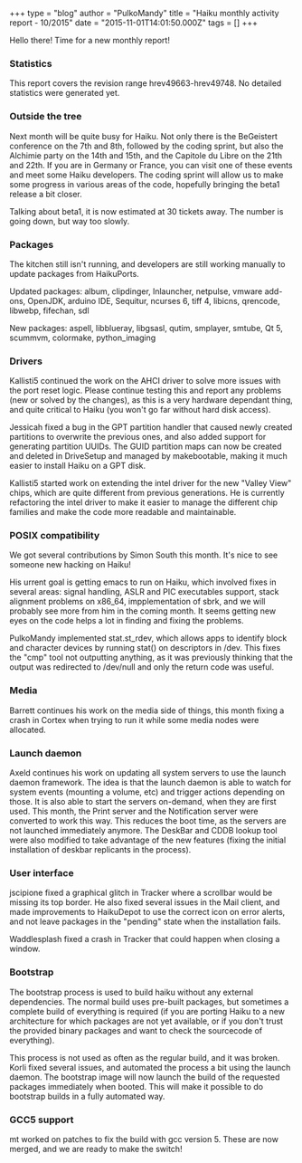+++
type = "blog"
author = "PulkoMandy"
title = "Haiku monthly activity report - 10/2015"
date = "2015-11-01T14:01:50.000Z"
tags = []
+++

<p>Hello there! Time for a new monthly report!</p>

<h3>Statistics</h3>
<p>This report covers the revision range hrev49663-hrev49748. No detailed statistics were generated yet.</p>

<!--more-->

<h3>Outside the tree</h3>
<p>Next month will be quite busy for Haiku. Not only there is the BeGeistert conference on the 7th and 8th,
followed by the coding sprint, but also the Alchimie party on the 14th and 15th, and the Capitole du Libre
on the 21th and 22th. If you are in Germany or France, you can visit one of these events and meet some Haiku developers.
The coding sprint will allow us to make some progress in various areas of the code, hopefully bringing the beta1 release a bit closer.</p>
<p>Talking about beta1, it is now estimated at 30 tickets away. The number is going down, but way too slowly.</p>

<h3>Packages</h3>
<p>The kitchen still isn't running, and developers are still working manually to update packages from HaikuPorts.</p>
<p>Updated packages: album, clipdinger, lnlauncher, netpulse, vmware add-ons, OpenJDK, arduino IDE, Sequitur, ncurses 6, tiff 4, libicns, qrencode, libwebp, fifechan, sdl</p>
<p>New packages: aspell, libblueray, libgsasl, qutim, smplayer, smtube, Qt 5, scummvm, colormake, python_imaging</p>

<h3>Drivers</h3>
<p>Kallisti5 continued the work on the AHCI driver to solve more issues with the port reset logic. Please continue testing this and report any problems (new or solved by the changes), as this is a very hardware dependant thing, and quite critical to Haiku (you won't go far without hard disk access).</p>
<p>Jessicah fixed a bug in the GPT partition handler that caused newly created partitions to overwrite the previous ones, and also added support for generating partition UUIDs. The GUID partition maps can now be created and deleted in DriveSetup and managed by makebootable, making it much easier to install Haiku on a GPT disk.</p>

<p>Kallisti5 started work on extending the intel driver for the new "Valley View" chips, which are quite different from previous generations. He is currently refactoring the intel driver to make it easier to manage the different chip families and make the code more readable and maintainable.</p>

<h3>POSIX compatibility</h3>
<p>We got several contributions by Simon South this month. It's nice to see someone new hacking on Haiku!</p>
<p>His urrent goal is getting emacs to run on Haiku, which involved fixes in several areas: signal handling, ASLR and PIC executables support, stack alignment problems on x86_64, impplementation of sbrk, and we will probably see more from him in the coming month. It seems getting new eyes on the code helps a lot in finding and fixing the problems.</p>

<p>PulkoMandy implemented stat.st_rdev, which allows apps to identify block and character devices by running stat() on descriptors in /dev. This fixes the "cmp" tool not outputting anything, as it was previously thinking that the output was redirected to /dev/null and only the return code was useful.</p>

<h3>Media</h3>
<p>Barrett continues his work on the media side of things, this month fixing a crash in Cortex when trying to run it while some media nodes were allocated.</p>

<h3>Launch daemon</h3>
<p>Axeld continues his work on updating all system servers to use the launch daemon framework. The idea is that the launch daemon is able to watch for system events (mounting a volume, etc) and trigger actions depending on those. It is also able to start the servers on-demand, when they are first used. This month, the Print server and the Notification server were converted to work this way. This reduces the boot time, as the servers are not launched immediately anymore. The DeskBar and CDDB lookup tool were also modified to take advantage of the new features (fixing the initial installation of deskbar replicants in the process).

<h3>User interface</h3>
<p>jscipione fixed a graphical glitch in Tracker where a scrollbar would be missing its top border. He also fixed several issues in the Mail client, and made improvements to HaikuDepot to use the correct icon on error alerts, and not leave packages in the "pending" state when the installation fails.</p>
<p>Waddlesplash fixed a crash in Tracker that could happen when closing a window.</p>

<h3>Bootstrap</h3>
<p>The bootstrap process is used to build haiku without any external dependencies. The normal build uses pre-built packages, but sometimes a complete build of everything is required (if you are porting Haiku to a new architecture for which packages are not yet available, or if you don't trust the provided binary packages and want to check the sourcecode of everything).</p>
<p>This process is not used as often as the regular build, and it was broken. Korli fixed several issues, and automated the process a bit using the launch daemon. The bootstrap image will now launch the build of the requested packages immediately when booted. This will make it possible to do bootstrap builds in a fully automated way.</p>

<h3>GCC5 support</h3>
<p>mt worked on patches to fix the build with gcc version 5. These are now merged, and we are ready to make the switch!</p>